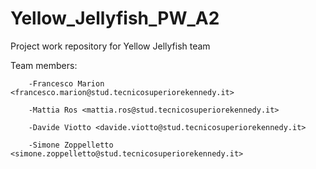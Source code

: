 # Yellow_Jellyfish_PW_A2
Project work repository for Yellow Jellyfish team

Team members:   

        -Francesco Marion <francesco.marion@stud.tecnicosuperiorekennedy.it>

        -Mattia Ros <mattia.ros@stud.tecnicosuperiorekennedy.it>

        -Davide Viotto <davide.viotto@stud.tecnicosuperiorekennedy.it>

        -Simone Zoppelletto <simone.zoppelletto@stud.tecnicosuperiorekennedy.it>


